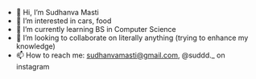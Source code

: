 - 👋 Hi, I’m Sudhanva Masti
- 👀 I’m interested in cars, food
- 🌱 I’m currently learning BS in Computer Science
- 💞️ I’m looking to collaborate on literally anything (trying to enhance my knowledge)
- 📫 How to reach me: sudhanvamasti@gmail.com, @suddd._ on instagram

<!---
Sud-m/Sud-m is a ✨ special ✨ repository because its `README.md` (this file) appears on your GitHub profile.
You can click the Preview link to take a look at your changes.
--->
